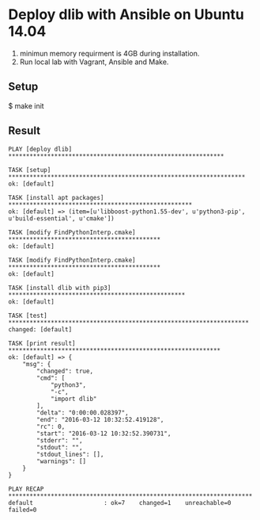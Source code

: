 # Deploy dlib with Ansible on Ubuntu 14.04

1. minimun memory requirment is 4GB during installation.
2. Run local lab with Vagrant, Ansible and Make.

## Setup

$ make init

## Result

    PLAY [deploy dlib] *************************************************************
    
    TASK [setup] *******************************************************************
    ok: [default]
    
    TASK [install apt packages] ****************************************************
    ok: [default] => (item=[u'libboost-python1.55-dev', u'python3-pip', u'build-essential', u'cmake'])
    
    TASK [modify FindPythonInterp.cmake] *******************************************
    ok: [default]
    
    TASK [modify FindPythonInterp.cmake] *******************************************
    ok: [default]
    
    TASK [install dlib with pip3] **************************************************
    ok: [default]
    
    TASK [test] ********************************************************************
    changed: [default]
    
    TASK [print result] ************************************************************
    ok: [default] => {
        "msg": {
            "changed": true,
            "cmd": [
                "python3",
                "-c",
                "import dlib"
            ],
            "delta": "0:00:00.028397",
            "end": "2016-03-12 10:32:52.419128",
            "rc": 0,
            "start": "2016-03-12 10:32:52.390731",
            "stderr": "",
            "stdout": "",
            "stdout_lines": [],
            "warnings": []
        }
    }
    
    PLAY RECAP *********************************************************************
    default                    : ok=7    changed=1    unreachable=0    failed=0
